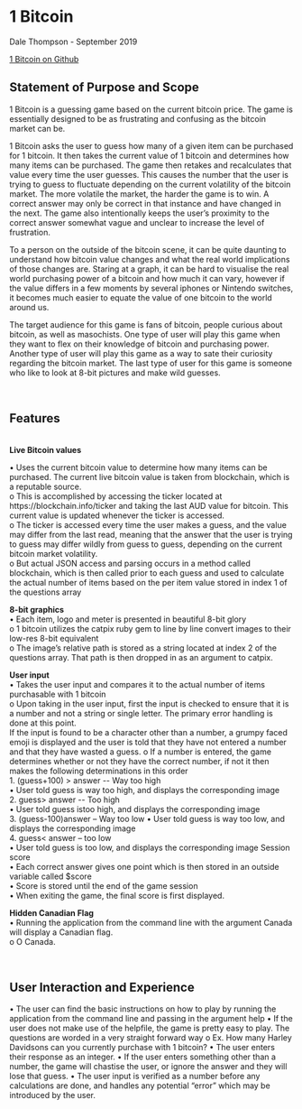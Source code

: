 <h1>1 Bitcoin</h1>
<p>Dale Thompson - September 2019</p>
  
<p>  <a href = "https://github.com/DBThompson713/bitcoin_to">1 Bitcoin on Github</a>
  
<br />
<strong><h2>Statement of Purpose and Scope</h2></strong>
  
<p>1 Bitcoin is a guessing game based on the current bitcoin price. The game is essentially designed to be as frustrating and confusing as the bitcoin market can be. 
  
<p>1 Bitcoin asks the user to guess how many of a given item can be purchased for 1 bitcoin. It then takes the current value of 1 bitcoin and determines how many items can be purchased. The game then retakes and recalculates that value every time the user guesses. This causes the number that the user is trying to guess to fluctuate depending on the current volatility of the bitcoin market. The more volatile the market, the harder the game is to win. A correct answer may only be correct in that instance and have changed in the next. The game also intentionally keeps the user’s proximity to the correct answer somewhat vague and unclear to increase the level of frustration. 
<p>To a person on the outside of the bitcoin scene, it can be quite daunting to understand how bitcoin value changes and what the real world implications of those changes are. Staring at a graph, it can be hard to visualise the real world purchasing power of a bitcoin and how much it can vary, however if the value differs in a few moments by several iphones or Nintendo switches, it becomes much easier to equate the value of one bitcoin to the world around us.
<p>The target audience for this game is fans of bitcoin, people curious about bitcoin, as well as masochists. One type of user will play this game when they want to flex on their knowledge of bitcoin and purchasing power. Another type of user will play this game as a way to sate their curiosity regarding the bitcoin market. The last type of user for this game is someone who like to look at 8-bit pictures and make wild guesses.
  
<div>
<br />
<strong><h2>Features</h2></strong>
<br />
<strong>Live Bitcoin values</strong>
   <p> •	Uses the current bitcoin value to determine how many items can be purchased. The current live bitcoin value is taken from blockchain, which is a reputable source. 
       <br /> o	This is accomplished by accessing the ticker located at https://blockchain.info/ticker and taking the last AUD value for bitcoin. This current value is updated whenever the ticker is accessed. 
       <br /> o	The ticker is accessed every time the user makes a guess, and the value may differ from the last read, meaning that the answer that the user is trying to guess may differ wildly from guess to guess, depending on the current bitcoin market volatility.
      <br />  o	But actual JSON access and parsing occurs in a method called blockchain, which is then called prior to each guess and used to calculate the actual number of items based on the per item value stored in index 1 of the questions array
<p><strong>8-bit graphics</strong>
<br />•	Each item, logo and meter is presented in beautiful 8-bit glory 
<br />o	1 bitcoin utilizes the catpix ruby gem to line by line convert images to their low-res 8-bit equivalent
<br />o	The image’s relative path is stored as a string located at index 2 of the questions array. That path is then dropped in as an argument to catpix.
<br />
  
<p><strong>User input</strong><br />
•	Takes the user input and compares it to the actual number of items purchasable with 1 bitcoin
<br />o	Upon taking in the user input, first the input is checked to ensure that it is a number and not a string or single letter. The primary error handling is done at this point.
<br />If the input is found to be a character other than a number, a grumpy faced emoji is displayed and the user is told that they have not entered a number and that they have wasted a guess.
o	If a number is entered, the game determines whether or not they have the correct number, if not it then makes the following determinations in this order
<br />1.	(guess+100) > answer  -- Way too high
<br />•	User told guess is way too high, and displays the corresponding image
<br />2.	guess> answer  -- Too high
<br />•	User told guess istoo high, and displays the corresponding image
<br />3.	(guess-100)answer – Way too low
•	User told guess is way too low, and displays the corresponding image
<br />4.	guess< answer – too low
<br />•	User told guess is too low, and displays the corresponding image
Session score
<br />•	Each correct answer gives one point which is then stored in an outside variable called $score
<br />•	Score is stored until the end of the game session
<br />•	When exiting the game, the final score is first displayed.
<p><strong>Hidden Canadian Flag</strong>
<br />•	Running the application from the command line with the argument Canada will display a Canadian flag.
<br />o	O Canada.
</div>
<br />
  
<strong><h2>User Interaction and Experience</h2></strong>
•	The user can find the basic instructions on how to play by running the application from the command line and passing in the argument help
•	If the user does not make use of the helpfile, the game is pretty easy to play. The questions are worded in a very straight forward way 
o	Ex. How many Harley Davidsons can you currently purchase with 1 bitcoin?
•	The user enters their response as an integer.
•	If the user enters something other than a number, the game will chastise the user, or ignore the answer and they will lose that guess. 
•	The user input is verified as a number before any calculations are done, and handles any potential “error” which may be introduced by the user.
  
